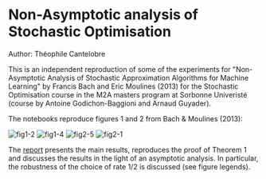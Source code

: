 
# Non-Asymptotic analysis of Stochastic Optimisation

Author: Théophile Cantelobre

This is an independent reproduction of some of the experiments for "Non-Asymptotic Analysis of Stochastic Approximation Algorithms for Machine Learning" by Francis Bach and Eric Moulines (2013) for the Stochastic Optimisation course in the M2A masters program at Sorbonne Univeristé (course by Antoine Godichon-Baggioni and Arnaud Guyader).

The notebooks reproduce figures 1 and 2 from Bach & Moulines (2013):

![fig1-2](https://user-images.githubusercontent.com/11165990/115141801-8c77a580-a03e-11eb-8931-ea5714494957.png)
![fig1-4](https://user-images.githubusercontent.com/11165990/115141810-9699a400-a03e-11eb-8689-04abc6c426dd.png)
![fig2-5](https://user-images.githubusercontent.com/11165990/115141812-9dc0b200-a03e-11eb-9e16-05e5422c07b5.png)
![fig2-1](https://user-images.githubusercontent.com/11165990/115141814-9ef1df00-a03e-11eb-951a-21dd554bbc9f.png)



The [report](https://github.com/theophilec/stochastic-optimisation/blob/main/report.pdf) presents the main results, reproduces the proof of Theorem 1 and discusses the results in the light of an asymptotic analysis. In particular, the robustness of the choice of rate 1/2 is discussed (see figure legends).
